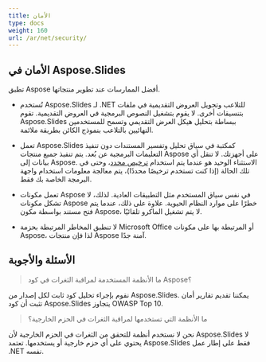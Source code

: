 ```yaml
---
title: الأمان
type: docs
weight: 160
url: /ar/net/security/
---
```


## **الأمان في Aspose.Slides**

تطبق Aspose أفضل الممارسات عند تطوير منتجاتها.

* تُستخدم Aspose.Slides لـ .NET للتلاعب وتحويل العروض التقديمية في ملفات بتنسيقات أخرى. لا يقوم بتشغيل النصوص البرمجية في العروض التقديمية. تقوم Aspose.Slides ببساطة بتحليل هيكل العرض التقديمي وتسمح للمستخدمين النهائيين بالتلاعب بنموذج الكائن بطريقة ملائمة.
* تعمل Aspose.Slides كمكتبة في سياق تحليل وتفسير المستندات دون تنفيذ التعليمات البرمجية عن بُعد. يتم تنفيذ جميع منتجات Aspose على أجهزتك. لا تنقل أي بيانات إلى Aspose. الاستثناء الوحيد هو عندما يتم استخدام [ترخيص محدد](https://purchase.aspose.com/faqs/licensing/metered)، وحتى في تلك الحالة (إذا كنت تستخدم ترخيصًا محددًا)، يتم معالجة معلومات استخدام واجهة البرمجة الخاصة بك فقط.

* تعمل مكونات Aspose في نفس سياق المستخدم مثل التطبيقات العادية. لذلك، لا تشكل مكونات Aspose خطرًا على موارد النظام الحيوية. علاوة على ذلك، عندما يتم فتح مستند بواسطة مكون Aspose، لا يتم تشغيل الماكرو تلقائيًا.

* لا تنطبق المخاطر المرتبطة بحزمة Microsoft Office أو المرتبطة بها على مكونات Aspose، لذا فإن منتجات Aspose آمنة جدًا.

## الأسئلة والأجوبة

> ما الأنظمة المستخدمة لمراقبة الثغرات في كود Aspose؟

نقوم بإجراء تحليل كود ثابت لكل إصدار من Aspose.Slides. يمكننا تقديم تقارير أمان تثبت أن كود Aspose.Slides يتجاوز OWASP Top 10.

> ما الأنظمة التي تستخدمها لمراقبة الثغرات في الحزم الخارجية؟

نحن لا نستخدم أنظمة للتحقق من الثغرات في الحزم الخارجية لأن Aspose.Slides لا يحتوي على أي حزم خارجية أو يستخدمها. تعتمد Aspose.Slides فقط على إطار عمل .NET نفسه.